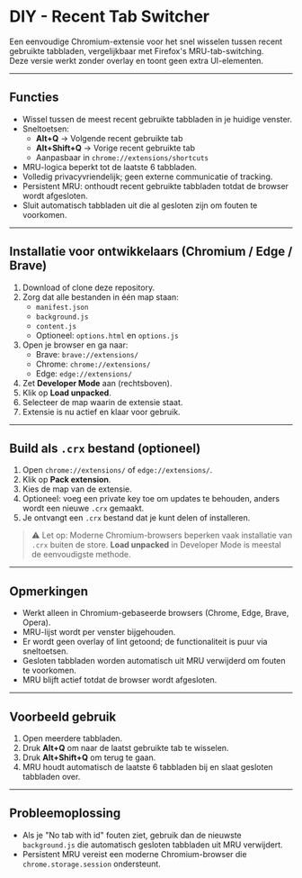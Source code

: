 # DIY - Recent Tab Switcher

Een eenvoudige Chromium-extensie voor het snel wisselen tussen recent gebruikte tabbladen, vergelijkbaar met Firefox's MRU-tab-switching.  
Deze versie werkt zonder overlay en toont geen extra UI-elementen.

---

## Functies

- Wissel tussen de meest recent gebruikte tabbladen in je huidige venster.
- Sneltoetsen:
  - **Alt+Q** → Volgende recent gebruikte tab
  - **Alt+Shift+Q** → Vorige recent gebruikte tab
  - Aanpasbaar in `chrome://extensions/shortcuts`
- MRU-logica beperkt tot de laatste 6 tabbladen.
- Volledig privacyvriendelijk; geen externe communicatie of tracking.
- Persistent MRU: onthoudt recent gebruikte tabbladen totdat de browser wordt afgesloten.
- Sluit automatisch tabbladen uit die al gesloten zijn om fouten te voorkomen.

---

## Installatie voor ontwikkelaars (Chromium / Edge / Brave)

1. Download of clone deze repository.
2. Zorg dat alle bestanden in één map staan:
   - `manifest.json`
   - `background.js`
   - `content.js`
   - Optioneel: `options.html` en `options.js`
3. Open je browser en ga naar:
   - Brave: `brave://extensions/`
   - Chrome: `chrome://extensions/`
   - Edge: `edge://extensions/`
4. Zet **Developer Mode** aan (rechtsboven).
5. Klik op **Load unpacked**.
6. Selecteer de map waarin de extensie staat.
7. Extensie is nu actief en klaar voor gebruik.

---

## Build als `.crx` bestand (optioneel)

1. Open `chrome://extensions/` of `edge://extensions/`.
2. Klik op **Pack extension**.
3. Kies de map van de extensie.
4. Optioneel: voeg een private key toe om updates te behouden, anders wordt een nieuwe `.crx` gemaakt.
5. Je ontvangt een `.crx` bestand dat je kunt delen of installeren.

> ⚠️ Let op: Moderne Chromium-browsers beperken vaak installatie van `.crx` buiten de store. **Load unpacked** in Developer Mode is meestal de eenvoudigste methode.

---

## Opmerkingen

- Werkt alleen in Chromium-gebaseerde browsers (Chrome, Edge, Brave, Opera).
- MRU-lijst wordt per venster bijgehouden.
- Er wordt geen overlay of lint getoond; de functionaliteit is puur via sneltoetsen.
- Gesloten tabbladen worden automatisch uit MRU verwijderd om fouten te voorkomen.
- MRU blijft actief totdat de browser wordt afgesloten.

---

## Voorbeeld gebruik

1. Open meerdere tabbladen.
2. Druk **Alt+Q** om naar de laatst gebruikte tab te wisselen.
3. Druk **Alt+Shift+Q** om terug te gaan.
4. MRU houdt automatisch de laatste 6 tabbladen bij en slaat gesloten tabbladen over.

---

## Probleemoplossing

- Als je "No tab with id" fouten ziet, gebruik dan de nieuwste `background.js` die automatisch gesloten tabbladen uit MRU verwijdert.
- Persistent MRU vereist een moderne Chromium-browser die `chrome.storage.session` ondersteunt.
